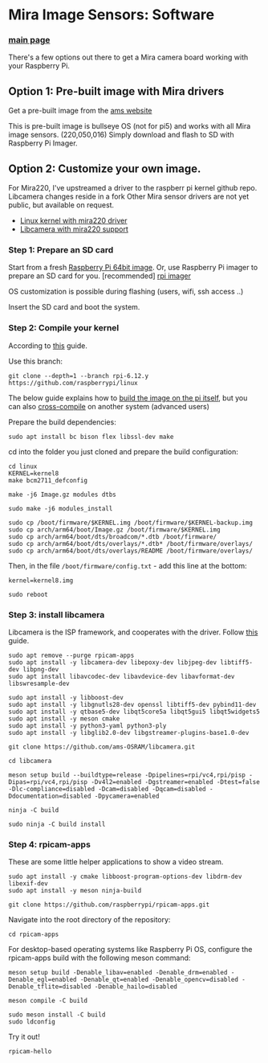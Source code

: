 # Mira Image Sensors: Software
### [main page](/README.md)

There's a few options out there to get a Mira camera board working with your Raspberry Pi.


## Option 1: Pre-built image with Mira drivers

Get a pre-built image from the [ams website](https://ams-osram.com/products/boards-kits-accessories/kits/ams-mira-evm-sn-raspberry-evaluation-kit
)

This is pre-built image is bullseye OS (not for pi5) and works with all Mira image sensors. (220,050,016)
Simply download and flash to SD with Raspberry Pi Imager.

## Option 2: Customize your own image.
For Mira220, I've upstreamed a driver to the raspberr pi kernel github repo.
Libcamera changes reside in a fork
Other Mira sensor drivers are not yet public, but available on request.

* [Linux kernel with mira220 driver](https://github.com/raspberrypi/linux/tree/rpi-6.12.y) 
* [Libcamera with mira220 support](https://github.com/ams-OSRAM/libcamera)

### Step 1: Prepare an SD card

Start from a fresh [Raspberry Pi 64bit image]([https://www.raspberrypi.com/software/operating-systems/#raspberry-pi-os-64-bit](https://www.raspberrypi.com/software/operating-systems/)).
Or, use Raspberry Pi imager to prepare an SD card for you. [recommended] [rpi imager](https://www.raspberrypi.com/software/)

OS customization is possible during flashing (users, wifi, ssh access ..)

Insert the SD card and boot the system.

### Step 2: Compile your kernel
According to [this](https://www.raspberrypi.com/documentation/computers/linux_kernel.html#download-kernel-source
) guide. 

Use this branch: 

```
git clone --depth=1 --branch rpi-6.12.y https://github.com/raspberrypi/linux
```

The below guide explains how to [build the image on the pi itself](https://www.raspberrypi.com/documentation/computers/linux_kernel.html#natively-build-a-kernel), but you can also [cross-compile](https://www.raspberrypi.com/documentation/computers/linux_kernel.html#cross-compile-the-kernel) on another system (advanced users)

Prepare the build dependencies:

```
sudo apt install bc bison flex libssl-dev make
```

cd into the folder you just cloned and prepare the build configuration:

```
cd linux
KERNEL=kernel8
make bcm2711_defconfig
```
```
make -j6 Image.gz modules dtbs
```

```
sudo make -j6 modules_install
```

```
sudo cp /boot/firmware/$KERNEL.img /boot/firmware/$KERNEL-backup.img
sudo cp arch/arm64/boot/Image.gz /boot/firmware/$KERNEL.img
sudo cp arch/arm64/boot/dts/broadcom/*.dtb /boot/firmware/
sudo cp arch/arm64/boot/dts/overlays/*.dtb* /boot/firmware/overlays/
sudo cp arch/arm64/boot/dts/overlays/README /boot/firmware/overlays/
```

Then, in the file `/boot/firmware/config.txt` - add this line at the bottom:
```
kernel=kernel8.img
```
```
sudo reboot
```

### Step 3: install libcamera

Libcamera is the ISP framework, and cooperates with the driver.
Follow [this](https://www.raspberrypi.com/documentation/computers/camera_software.html#building-libcamera) guide.

```
sudo apt remove --purge rpicam-apps
sudo apt install -y libcamera-dev libepoxy-dev libjpeg-dev libtiff5-dev libpng-dev
sudo apt install libavcodec-dev libavdevice-dev libavformat-dev libswresample-dev

sudo apt install -y libboost-dev
sudo apt install -y libgnutls28-dev openssl libtiff5-dev pybind11-dev
sudo apt install -y qtbase5-dev libqt5core5a libqt5gui5 libqt5widgets5
sudo apt install -y meson cmake
sudo apt install -y python3-yaml python3-ply
sudo apt install -y libglib2.0-dev libgstreamer-plugins-base1.0-dev

```

```
git clone https://github.com/ams-OSRAM/libcamera.git
```

```
cd libcamera
```

```
meson setup build --buildtype=release -Dpipelines=rpi/vc4,rpi/pisp -Dipas=rpi/vc4,rpi/pisp -Dv4l2=enabled -Dgstreamer=enabled -Dtest=false -Dlc-compliance=disabled -Dcam=disabled -Dqcam=disabled -Ddocumentation=disabled -Dpycamera=enabled
```
```
ninja -C build
```
```
sudo ninja -C build install
```

### Step 4: rpicam-apps

These are some little helper applications to show a video stream.
```
sudo apt install -y cmake libboost-program-options-dev libdrm-dev libexif-dev
sudo apt install -y meson ninja-build
```
```
git clone https://github.com/raspberrypi/rpicam-apps.git
```


Navigate into the root directory of the repository:
```
cd rpicam-apps
```
For desktop-based operating systems like Raspberry Pi OS, configure the rpicam-apps build with the following meson command:
```
meson setup build -Denable_libav=enabled -Denable_drm=enabled -Denable_egl=enabled -Denable_qt=enabled -Denable_opencv=disabled -Denable_tflite=disabled -Denable_hailo=disabled
```

```
meson compile -C build
```

```
sudo meson install -C build
sudo ldconfig
```

Try it out!

```
rpicam-hello
```



